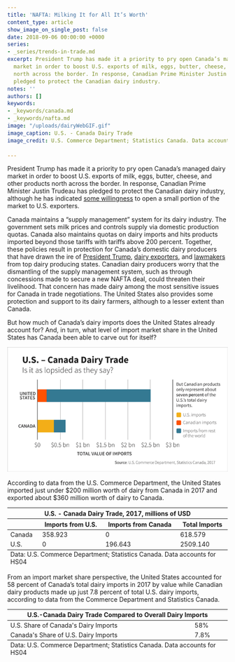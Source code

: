 ```yaml
---
title: 'NAFTA: Milking It for All It’s Worth'
content_type: article
show_image_on_single_post: false
date: 2018-09-06 00:00:00 +0000
series:
- _series/trends-in-trade.md
excerpt: President Trump has made it a priority to pry open Canada’s managed dairy
  market in order to boost U.S. exports of milk, eggs, butter, cheese, and other products
  north across the border. In response, Canadian Prime Minister Justin Trudeau has
  pledged to protect the Canadian dairy industry.
notes: ''
authors: []
keywords:
- _keywords/canada.md
- _keywords/nafta.md
image: "/uploads/dairyWebGIF.gif"
image_caption: U.S. - Canada Dairy Trade
image_credit: U.S. Commerce Department; Statistics Canada. Data accounts for HS04

---
```

President Trump has made it a priority to pry open Canada’s managed dairy market in order to boost U.S. exports of milk, eggs, butter, cheese, and other products north across the border. In response, Canadian Prime Minister Justin Trudeau has pledged to protect the Canadian dairy industry, although he has indicated [some willingness](https://www.bloomberg.com/news/articles/2018-09-06/canada-s-dairy-farmers-could-be-trudeau-s-nafta-bargaining-chip) to open a small portion of the market to U.S. exporters.

Canada maintains a “supply management” system for its dairy industry. The government sets milk prices and controls supply via domestic production quotas. Canada also maintains quotas on dairy imports and hits products imported beyond those tariffs with tariffs above 200 percent. Together, these policies result in protection for Canada’s domestic dairy producers that have drawn the ire of [President Trump](https://www.cnn.com/2017/04/20/politics/donald-trump-canada-dairy-farmers/index.html), [dairy exporters](http://www.nmpf.org/files/files/Canada%20letter%2027june17.pdf?utm_campaign=News%20Releases&utm_source=hs_email&utm_medium=email&utm_content=53622956&_hsenc=p2ANqtz-8pp7Ckf06J8UzE3KRB8WTduCAF1ZrrgK3_pPkUh23je0eTg8gpzIaCk4588i6cq0OjA8UlUpMeysk9hL13V28B3gCwNQ&_hsmi=53622956), and [lawmakers](http://www.nmpf.org/files/POTUS%20Dairy%20Trade%20Letter%20(FINAL).pdf) from top dairy producing states. Canadian dairy producers worry that the dismantling of the supply management system, such as through concessions made to secure a new NAFTA deal, could threaten their livelihood. That concern has made dairy among the most sensitive issues for Canada in trade negotiations. The United States also provides some protection and support to its dairy farmers, although to a lesser extent than Canada.

But how much of Canada’s dairy imports does the United States already account for? And, in turn, what level of import market share in the United States has Canada been able to carve out for itself?

![U.S. - Canada Dairy Trade](/uploads/dairyWebGIF.gif "U.S. - Canada Dairy Trade")

According to data from the U.S. Commerce Department, the United States imported just under $200 million worth of dairy from Canada in 2017 and exported about $360 million worth of dairy to Canada.

<table>
<thead>
<tr>
<th colspan="4" class="table-title">
U.S. - Canada Dairy Trade, 2017, millions of USD
</th>
</tr>
<tr>
<th></th>
<th>
Imports from U.S.
</th>
<th>
Imports from Canada
</th>
<th>
Total Imports
</th>
</tr>
</thead>
<tbody>
<tr>
<td>
Canada
</td>
<td>
358.923
</td>
<td>
0
</td>
<td>
618.579
</td>
</tr>
<tr>
<td>
U.S.
</td>
<td>
0
</td>
<td>
196.643
</td>
<td>
2509.140
</td>
</tr>
</tbody>
<tfoot>
<tr>
<td colspan="4">
Data: U.S. Commerce Department; Statistics Canada. Data accounts for HS04
</td>
</tr>
</tfoot>
</table>

From an import market share perspective, the United States accounted for 58 percent of Canada’s total dairy imports in 2017 by value while Canadian dairy products made up just 7.8 percent of total U.S. dairy imports, according to data from the Commerce Department and Statistics Canada.

<table>
<thead>
<tr>
<th colspan="2" class="table-title">
U.S.-Canada Dairy Trade Compared to Overall Dairy Imports
</th>
</tr>
</thead>
<tbody>
<tr>
<td>
U.S. Share of Canada's Dairy Imports
</td>
<td>
58%
</td>
</tr>
<tr>
<td>
Canada's Share of U.S. Dairy Imports
</td>
<td>
7.8%
</td>
</tr>
</tbody>
<tfoot>
<tr>
<td colspan="2">
Data: U.S. Commerce Department; Statistics Canada. Data accounts for HS04
</td>
</tr>
</tfoot>
</table>
